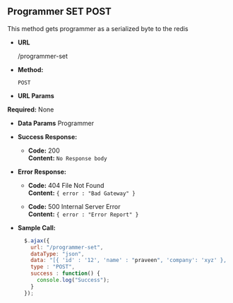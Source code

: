 **Programmer SET POST**
----
This method gets programmer as a serialized byte to the redis

* **URL**

  /programmer-set

* **Method:**

  `POST`
  
*  **URL Params**

  **Required:**
    None


* **Data Params**
  Programmer

* **Success Response:**
  
   * **Code:** 200 <br />
    **Content:** `No Response body`

 
* **Error Response:**

  * **Code:** 404 File Not Found <br />
    **Content:** `{ error : "Bad Gateway" }`
    
  * **Code:** 500 Internal Server Error <br />
    **Content:** `{ error : "Error Report" }`
* **Sample Call:**

  ```javascript
    $.ajax({
      url: "/programmer-set",
      dataType: "json",
      data: "[{ 'id' : '12', 'name' : "praveen", 'company': 'xyz' }, { 'id' : '14', 'name' : "foo", 'company': 'bar' }]"
      type : "POST",
      success : function() {
        console.log("Success");
      }
    });
  ```
